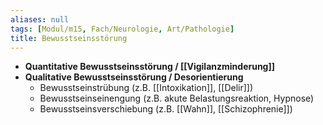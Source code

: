 ```yaml
---
aliases: null
tags: [Modul/m15, Fach/Neurologie, Art/Pathologie]
title: Bewusstseinsstörung
---
```

- **Quantitative Bewusstseinsstörung / [[Vigilanzminderung]]**
- **Qualitative Bewusstseinsstörung / Desorientierung**
	- Bewusstseinstrübung (z.B. [[Intoxikation]], [[Delir]])
	- Bewusstseinseinengung (z.B. akute Belastungsreaktion, Hypnose)
	- Bewusstseinsverschiebung (z.B. [[Wahn]], [[Schizophrenie]])